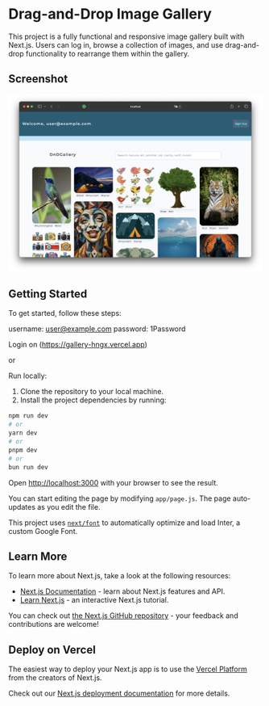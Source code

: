 # Drag-and-Drop Image Gallery

This project is a fully functional and responsive image gallery built with Next.js. Users can log in, browse a collection of images, and use drag-and-drop functionality to rearrange them within the gallery.

## Screenshot

![HNGX Gallery DND](public/gallery-hngx.png)


## Getting Started

To get started, follow these steps:

username: user@example.com
password: 1Password

Login on (https://gallery-hngx.vercel.app)

or 

Run locally:

1. Clone the repository to your local machine.
2. Install the project dependencies by running:


```bash
npm run dev
# or
yarn dev
# or
pnpm dev
# or
bun run dev
```

Open [http://localhost:3000](http://localhost:3000) with your browser to see the result.

You can start editing the page by modifying `app/page.js`. The page auto-updates as you edit the file.

This project uses [`next/font`](https://nextjs.org/docs/basic-features/font-optimization) to automatically optimize and load Inter, a custom Google Font.


## Learn More

To learn more about Next.js, take a look at the following resources:

- [Next.js Documentation](https://nextjs.org/docs) - learn about Next.js features and API.
- [Learn Next.js](https://nextjs.org/learn) - an interactive Next.js tutorial.

You can check out [the Next.js GitHub repository](https://github.com/vercel/next.js/) - your feedback and contributions are welcome!

## Deploy on Vercel

The easiest way to deploy your Next.js app is to use the [Vercel Platform](https://vercel.com/new?utm_medium=default-template&filter=next.js&utm_source=create-next-app&utm_campaign=create-next-app-readme) from the creators of Next.js.

Check out our [Next.js deployment documentation](https://nextjs.org/docs/deployment) for more details.
